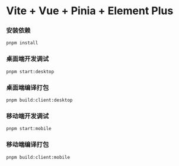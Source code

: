 # Vite + Vue + Pinia + Element Plus

### 安装依赖
```
pnpm install
```

### 桌面端开发调试
```
pnpm start:desktop
```

### 桌面端编译打包
```
pnpm build:client:desktop
```

### 移动端开发调试
```
pnpm start:mobile
```

### 移动端编译打包
```
pnpm build:client:mobile
```
